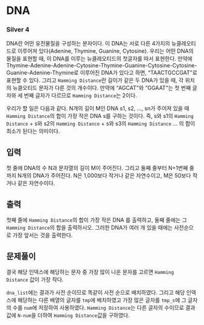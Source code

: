 # DNA

### Silver 4

DNA란 어떤 유전물질을 구성하는 분자이다. 이 DNA는 서로 다른 4가지의 뉴클레오티드로 이루어져 있다(Adenine, Thymine, Guanine, Cytosine). 우리는 어떤 DNA의 물질을 표현할 때, 이 DNA를 이루는 뉴클레오티드의 첫글자를 따서 표현한다. 만약에 Thymine-Adenine-Adenine-Cytosine-Thymine-Guanine-Cytosine-Cytosine-Guanine-Adenine-Thymine로 이루어진 DNA가 있다고 하면, “TAACTGCCGAT”로 표현할 수 있다. 그리고 `Hamming Distance`란 길이가 같은 두 DNA가 있을 때, 각 위치의 뉴클오티드 문자가 다른 것의 개수이다. 만약에 “AGCAT"와 ”GGAAT"는 첫 번째 글자와 세 번째 글자가 다르므로 `Hamming Distance`는 2이다.

우리가 할 일은 다음과 같다. N개의 길이 M인 DNA s1, s2, ..., sn가 주어져 있을 때 `Hamming Distance`의 합이 가장 작은 DNA s를 구하는 것이다. 즉, s와 s1의 `Hamming Distance` + s와 s2의 `Hamming Distance` + s와 s3의 `Hamming Distance` ... 의 합이 최소가 된다는 의미이다.

## 입력
첫 줄에 DNA의 수 N과 문자열의 길이 M이 주어진다. 그리고 둘째 줄부터 N+1번째 줄까지 N개의 DNA가 주어진다. N은 1,000보다 작거나 같은 자연수이고, M은 50보다 작거나 같은 자연수이다.

## 출력
첫째 줄에 `Hamming Distance`의 합이 가장 작은 DNA 를 출력하고, 둘째 줄에는 그 `Hamming Distance`의 합을 출력하시오. 그러한 DNA가 여러 개 있을 때에는 사전순으로 가장 앞서는 것을 출력한다.

## 문제풀이
결국 해당 인덱스에 해당하는 문자 중 가장 많이 나온 문자를 고르면 `Hamming Distance` 값이 가장 작다.  

`dna_list`에는 결과가 사전 순이므로 똑같이 사전 순으로 배치하였다. 그리고 해당 인덱스에 해당하는 다른 배열의 글자를 `tmp`에 배치하였고 가장 많은 글자를 `tmp_s`에 그 글자의 수를 `num`에 저장하여 사용하였다. `Hamming Distance`는 다른 글자의 수이므로 결과값에 `N-num`을 더하여 `Hamming Distance`값을 구하였다.